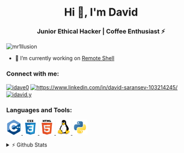 <h1 align="center">Hi 👋, I'm David</h1>
<h3 align="center">Junior Ethical Hacker | Coffee Enthusiast ⚡</h3>

<p align="left"> <img src="https://komarev.com/ghpvc/?username=mr1llusion&label=Profile%20views&color=0e75b6&style=flat" alt="mr1llusion" /> </p>

- 🔭 I’m currently working on [Remote Shell](https://github.com/Mr1llusion/RemoteShell)

<h3 align="left">Connect with me:</h3>
<p align="left">
<a href="https://twitter.com/idave0" target="blank"><img align="center" src="https://raw.githubusercontent.com/rahuldkjain/github-profile-readme-generator/master/src/images/icons/Social/twitter.svg" alt="idave0" height="30" width="40" /></a>
<a href="https://linkedin.com/in/https://www.linkedin.com/in/david-saransev-103214245/" target="blank"><img align="center" src="https://raw.githubusercontent.com/rahuldkjain/github-profile-readme-generator/master/src/images/icons/Social/linked-in-alt.svg" alt="https://www.linkedin.com/in/david-saransev-103214245/" height="30" width="40" /></a>
<a href="https://instagram.com/idavid.y" target="blank"><img align="center" src="https://raw.githubusercontent.com/rahuldkjain/github-profile-readme-generator/master/src/images/icons/Social/instagram.svg" alt="idavid.y" height="30" width="40" /></a>
</p>

<h3 align="left">Languages and Tools:</h3>
<p align="left"> <a href="https://www.w3schools.com/cpp/" target="_blank" rel="noreferrer"> <img src="https://raw.githubusercontent.com/devicons/devicon/master/icons/cplusplus/cplusplus-original.svg" alt="cplusplus" width="40" height="40"/> </a> <a href="https://www.w3schools.com/css/" target="_blank" rel="noreferrer"> <img src="https://raw.githubusercontent.com/devicons/devicon/master/icons/css3/css3-original-wordmark.svg" alt="css3" width="40" height="40"/> </a> <a href="https://www.w3.org/html/" target="_blank" rel="noreferrer"> <img src="https://raw.githubusercontent.com/devicons/devicon/master/icons/html5/html5-original-wordmark.svg" alt="html5" width="40" height="40"/> </a> <a href="https://www.linux.org/" target="_blank" rel="noreferrer"> <img src="https://raw.githubusercontent.com/devicons/devicon/master/icons/linux/linux-original.svg" alt="linux" width="40" height="40"/> </a> <a href="https://www.python.org" target="_blank" rel="noreferrer"> <img src="https://raw.githubusercontent.com/devicons/devicon/master/icons/python/python-original.svg" alt="python" width="40" height="40"/> </a> </p>

<details>
  <summary>⚡ Github Stats</summary>
  ![Anurag's GitHub stats](https://github-readme-stats-kappa-five-26.vercel.app/api?username=mr1llusion&hide=contribs,prs&theme=aura)
</details>

